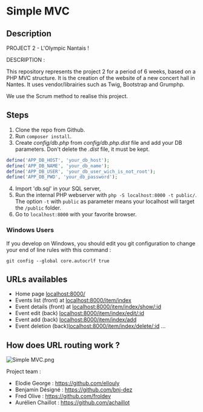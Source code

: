 # Simple MVC

## Description

PROJECT  2 - L'Olympic Nantais !

DESCRIPTION :

This repository represents the project 2 for a period of 6 weeks, based on a PHP MVC structure.
It is the creation of the website of a new concert hall in Nantes.
It uses vendor/librairies such as Twig, Bootstrap and Grumphp.

We use the Scrum method to realise this project.

## Steps

1. Clone the repo from Github.
2. Run `composer install`.
3. Create *config/db.php* from *config/db.php.dist* file and add your DB parameters. Don't delete the *.dist* file, it must be kept.
```php
define('APP_DB_HOST', 'your_db_host');
define('APP_DB_NAME', 'your_db_name');
define('APP_DB_USER', 'your_db_user_wich_is_not_root');
define('APP_DB_PWD', 'your_db_password');
```
4. Import 'db.sql' in your SQL server,
5. Run the internal PHP webserver with `php -S localhost:8000 -t public/`. The option `-t` with `public` as parameter means your localhost will target the `/public` folder.
6. Go to `localhost:8000` with your favorite browser.


### Windows Users

If you develop on Windows, you should edit you git configuration to change your end of line rules with this command :

`git config --global core.autocrlf true`

## URLs availables

* Home page [localhost:8000/](localhost:8000/)
* Events list (front) at [localhost:8000/item/index](localhost:8000/)
* Event details (front) at [localhost:8000/item/index/show/:id](localhost:8000/detail/event/{id})
* Event edit (back) [localhost:8000/item/index/edit/:id](localhost:8000/events/edit/{id})
* Event add (back) [localhost:8000/item/index/add](localhost:8000/events/add/{id})
* Event deletion (back)[localhost:8000/item/index/delete/:id](localhost:8000/events/delete/{id})
... 
## How does URL routing work ?

![Simple MVC.png](https://raw.githubusercontent.com/WildCodeSchool/simple-mvc/master/Simple%20-%20MVC.png)

Project team :

- Elodie George : https://github.com/ellouly
- Benjamin Désigné : https://github.com/bnj-dez
- Fred Olive : https://github.com/froldev
- Aurélien Chaillot : https://github.com/achaillot